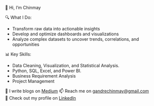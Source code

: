 👋 Hi, I’m Chinmay

🔍 What I Do:
- Transform raw data into actionable insights 
- Develop and optimize dashboards and visualizations 
- Analyze complex datasets to uncover trends, correlations, and opportunities
  
📊 Key Skills:
- Data Cleaning, Visualization, and Statistical Analysis.
- Python, SQL, Excel, and Power BI.
- Business Requirement Analysis
- Project Management


📝 I write blogs on <a href="https://medium.com/@gandrechinmay">Medium</a>
📫 Reach me on <a href="mailto:gandrechinmay@gmail.com">gandrechinmay@gmail.com</a>  
💼 Check out my profile on <a href="www.linkedin.com/in/chinmay-gandre-9365b7138">LinkedIn</a>

<!---
gandrechinmay/gandrechinmay is a ✨ special ✨ repository because its `README.md` (this file) appears on your GitHub profile.
You can click the Preview link to take a look at your changes.
--->
